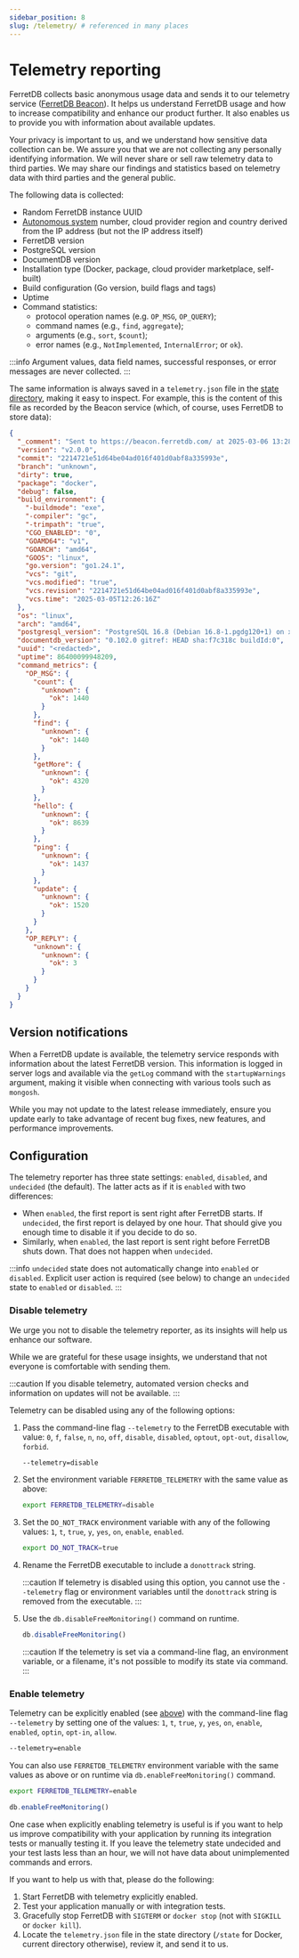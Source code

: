 ```yaml
---
sidebar_position: 8
slug: /telemetry/ # referenced in many places
---
```


# Telemetry reporting

FerretDB collects basic anonymous usage data and sends it to our telemetry service ([FerretDB Beacon](https://beacon.ferretdb.com)).
It helps us understand FerretDB usage and how to increase compatibility and enhance our product further.
It also enables us to provide you with information about available updates.

Your privacy is important to us, and we understand how sensitive data collection can be.
We assure you that we are not collecting any personally identifying information.
We will never share or sell raw telemetry data to third parties.
We may share our findings and statistics based on telemetry data with third parties and the general public.

The following data is collected:

- Random FerretDB instance UUID
- [Autonomous system](<https://en.wikipedia.org/wiki/Autonomous_system_(Internet)>) number,
  cloud provider region and country derived from the IP address (but not the IP address itself)
- FerretDB version
- PostgreSQL version
- DocumentDB version
- Installation type (Docker, package, cloud provider marketplace, self-built)
- Build configuration (Go version, build flags and tags)
- Uptime
- Command statistics:
  - protocol operation names (e.g. `OP_MSG`, `OP_QUERY`);
  - command names (e.g., `find`, `aggregate`);
  - arguments (e.g., `sort`, `$count`);
  - error names (e.g., `NotImplemented`, `InternalError`; or `ok`).

:::info
Argument values, data field names, successful responses, or error messages are never collected.
:::

The same information is always saved in a `telemetry.json` file
in the [state directory](configuration/flags.md#miscellaneous), making it easy to inspect.
For example, this is the content of this file as recorded by the Beacon service
(which, of course, uses FerretDB to store data):

```json
{
  "_comment": "Sent to https://beacon.ferretdb.com/ at 2025-03-06 13:28:57Z.",
  "version": "v2.0.0",
  "commit": "2214721e51d64be04ad016f401d0abf8a335993e",
  "branch": "unknown",
  "dirty": true,
  "package": "docker",
  "debug": false,
  "build_environment": {
    "-buildmode": "exe",
    "-compiler": "gc",
    "-trimpath": "true",
    "CGO_ENABLED": "0",
    "GOAMD64": "v1",
    "GOARCH": "amd64",
    "GOOS": "linux",
    "go.version": "go1.24.1",
    "vcs": "git",
    "vcs.modified": "true",
    "vcs.revision": "2214721e51d64be04ad016f401d0abf8a335993e",
    "vcs.time": "2025-03-05T12:26:16Z"
  },
  "os": "linux",
  "arch": "amd64",
  "postgresql_version": "PostgreSQL 16.8 (Debian 16.8-1.pgdg120+1) on x86_64-pc-linux-gnu, compiled by gcc (Debian 12.2.0-14) 12.2.0, 64-bit",
  "documentdb_version": "0.102.0 gitref: HEAD sha:f7c318c buildId:0",
  "uuid": "<redacted>",
  "uptime": 86400099948209,
  "command_metrics": {
    "OP_MSG": {
      "count": {
        "unknown": {
          "ok": 1440
        }
      },
      "find": {
        "unknown": {
          "ok": 1440
        }
      },
      "getMore": {
        "unknown": {
          "ok": 4320
        }
      },
      "hello": {
        "unknown": {
          "ok": 8639
        }
      },
      "ping": {
        "unknown": {
          "ok": 1437
        }
      },
      "update": {
        "unknown": {
          "ok": 1520
        }
      }
    },
    "OP_REPLY": {
      "unknown": {
        "unknown": {
          "ok": 3
        }
      }
    }
  }
}
```

## Version notifications

When a FerretDB update is available,
the telemetry service responds with information about the latest FerretDB version.
This information is logged in server logs and available via the `getLog` command with the `startupWarnings` argument, making it visible when connecting with various tools such as `mongosh`.

While you may not update to the latest release immediately,
ensure you update early to take advantage of recent bug fixes, new features, and performance improvements.

## Configuration

The telemetry reporter has three state settings: `enabled`, `disabled`, and `undecided` (the default).
The latter acts as if it is `enabled` with two differences:

- When `enabled`, the first report is sent right after FerretDB starts.
  If `undecided`, the first report is delayed by one hour.
  That should give you enough time to disable it if you decide to do so.
- Similarly, when `enabled`, the last report is sent right before FerretDB shuts down.
  That does not happen when `undecided`.

:::info
`undecided` state does not automatically change into `enabled` or `disabled`.
Explicit user action is required (see below) to change an `undecided` state to `enabled` or `disabled`.
:::

### Disable telemetry

We urge you not to disable the telemetry reporter, as its insights will help us enhance our software.

While we are grateful for these usage insights, we understand that not everyone is comfortable with sending them.

:::caution
If you disable telemetry, automated version checks and information on updates will not be available.
:::

Telemetry can be disabled using any of the following options:

1. Pass the command-line flag `--telemetry` to the FerretDB executable with value:
   `0`, `f`, `false`, `n`, `no`, `off`, `disable`, `disabled`, `optout`, `opt-out`, `disallow`, `forbid`.

   ```sh
   --telemetry=disable
   ```

2. Set the environment variable `FERRETDB_TELEMETRY` with the same value as above:

   ```sh
   export FERRETDB_TELEMETRY=disable
   ```

3. Set the `DO_NOT_TRACK` environment variable with any of the following values:
   `1`, `t`, `true`, `y`, `yes`, `on`, `enable`, `enabled`.

   ```sh
   export DO_NOT_TRACK=true
   ```

4. Rename the FerretDB executable to include a `donottrack` string.

   :::caution
   If telemetry is disabled using this option, you cannot use the `--telemetry` flag or environment variables
   until the `donottrack` string is removed from the executable.
   :::

5. Use the `db.disableFreeMonitoring()` command on runtime.

   ```js
   db.disableFreeMonitoring()
   ```

   :::caution
   If the telemetry is set via a command-line flag, an environment variable, or a filename, it's not possible
   to modify its state via command.
   :::

### Enable telemetry

Telemetry can be explicitly enabled (see [above](#configuration)) with the command-line flag `--telemetry`
by setting one of the values:
`1`, `t`, `true`, `y`, `yes`, `on`, `enable`, `enabled`, `optin`, `opt-in`, `allow`.

```sh
--telemetry=enable
```

You can also use `FERRETDB_TELEMETRY` environment variable with the same values as above
or on runtime via `db.enableFreeMonitoring()` command.

```sh
export FERRETDB_TELEMETRY=enable
```

```js
db.enableFreeMonitoring()
```

One case when explicitly enabling telemetry is useful is if you want to help us improve compatibility
with your application by running its integration tests or manually testing it.
If you leave the telemetry state undecided and your test lasts less than an hour,
we will not have data about unimplemented commands and errors.

If you want to help us with that, please do the following:

1. Start FerretDB with telemetry explicitly enabled.
2. Test your application manually or with integration tests.
3. Gracefully stop FerretDB with `SIGTERM` or `docker stop` (not with `SIGKILL` or `docker kill`).
4. Locate the `telemetry.json` file in the state directory
   (`/state` for Docker, current directory otherwise), review it, and send it to us.
